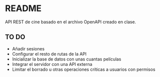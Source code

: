 # README #

API REST de cine basado en el archivo OpenAPI creado en clase.

## TO DO ##

* Añadir sesiones
* Configurar el resto de rutas de la API
* Inicializar la base de datos con unas cuantas películas
* Integrar el servidor con una API externa
* Limitar el borrado u otras operaciones críticas a usuarios con permisos
